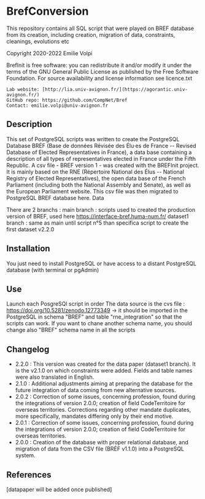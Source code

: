 BrefConversion
===================

This repository contains all SQL script that were played on BREF database from its creation, including creation, migration of data, constraints, cleanings, evolutions etc

Copyright 2020-2022 Emilie Volpi

BrefInit is free software: you can redistribute it and/or modify it under the terms of the GNU General Public License as published by the Free Software Foundation. For source availability and license information see licence.txt

    Lab website: [http://lia.univ-avignon.fr/](https://agorantic.univ-avignon.fr/)
    GitHub repo: https://github.com/CompNet/Bref
    Contact: emilie.volpi@univ-avignon.fr


## Description

This set of PostgreSQL scripts was written to create the PostgreSQL Database BRÉF (Base de données Révisée des Élu·es de France -- Revised Database of Elected Representatives in France), a data base containing a description of all types of representatives elected in France under the Fifth Republic. A csv file - BREF version 1 - was created with the BREFInit project. It is mainly based on the RNE (Répertoire National des Élus -- National Registry of Elected Representatives), the open data base of the French Parliament (including both the National Assembly and Senate), as well as the European Parliament website. This csv file was then migrated to PostgreSQL BREF database here.
Data

There are 2 branchs :
main branch : scripts used to created the production version of BREF, used here https://interface-bref.huma-num.fr/
dataset1 branch : same as main until script n°5 than specifica script to create the first dataset v2.2.0


## Installation

You just need to install PostgreSQL or have access to a distant PostgreSQL database (with terminal or pgAdmin)
    

## Use

Launch each PosgreSQl script in order
The data source is the cvs file : https://doi.org/10.5281/zenodo.12773349 -> it should be imported in the PostgreSQL in schema "BREF" and table "rne_integration" so that the scripts can work.
If you want to chane another schema name, you should change also "BREF" schema name in all the scripts



## Changelog
* 2.2.0 : This version was created for the data paper (dataset1 branch). It is the v2.1.0 on which constraints were added. Fields and table names were also translated in English.
* 2.1.0 : Additional adjustments aiming at preparing the database for the future integration of data coming from new alternative sources.
* 2.0.2 : Correction of some issues, concerning profession, found during the integrations of version 2.0.0; creation of field CodeTerritoire for overseas territories. Corrections regarding other mandate duplicates, more specifically, mandates differing only by their end motive.
* 2.0.1 : Correction of some issues, concerning profession, found during the integrations of version 2.0.0; creation of field CodeTerritoire for overseas territories.
* 2.0.0 : Creation of the database with proper relational database, and migration of data from the CSV file (BRÉF v1.1.0) into a PostgreSQL system.
   

## References
[datapaper will be added once published]
    
